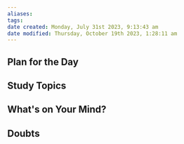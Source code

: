 ```yaml
---
aliases: 
tags: 
date created: Monday, July 31st 2023, 9:13:43 am
date modified: Thursday, October 19th 2023, 1:28:11 am
---
```


## Plan for the Day

## Study Topics

## What's on Your Mind?

## Doubts